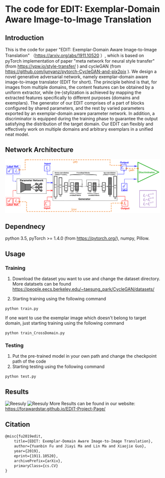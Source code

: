 # The code for EDIT: Exemplar-Domain Aware Image-to-Image Translation

## Introduction
This is the code for paper "EDIT: Exemplar-Domain Aware Image-to-Image Translation" （https://arxiv.org/abs/1911.10520 ）, which is based on pyTorch implementation of paper "meta network for neural style transfer" (from https://ypw.io/style-transfer/ ) and cycleGAN (from https://github.com/junyanz/pytorch-CycleGAN-and-pix2pix ). We design a novel generative adversarial network, namely exemplar-domain aware image-to-image translator (EDIT for short). The principle behind is that, for images from multiple domains, the content features can be obtained by a uniform extractor, while (re-)stylization is achieved by mapping the extracted features specifically to different purposes (domains and exemplars). The generator of our EDIT comprises of a part of blocks configured by shared parameters, and the rest by varied parameters exported by an exemplar-domain aware parameter network. In addition, a discriminator is equipped during the training phase to guarantee the output satisfying the distribution of the target domain. Our EDIT can flexibly and effectively work on multiple domains and arbitrary exemplars in a unified neat model.

## Network Architecture
![Reesuly](img/archf.png)

## Dependnecy
python 3.5, pyTorch >= 1.4.0 (from https://pytorch.org/), numpy, Pillow.
## Usage

### Training
1. Download the dataset you want to use and change the dataset directory. More datatsets can be found https://people.eecs.berkeley.edu/~taesung_park/CycleGAN/datasets/

2. Starting training using the following command

```python train.py```

If one want to use the exemplar image which doesn't belong to target domain, just starting training using the following command

```python train_CrossDomain.py```
 
### Testing
1. Put the pre-trained model in your own path and change the checkpoint path of the code
2. Starting testing using the following command

```python test.py```

## Results
![Reesuly](img/exp.png)
![Reesuly](img/ourf.png)
More Results can be found in our website: https://forawardstar.github.io/EDIT-Project-Page/
## Citation
```
@misc{fu2019edit,
    title={EDIT: Exemplar-Domain Aware Image-to-Image Translation},
    author={Yuanbin Fu and Jiayi Ma and Lin Ma and Xiaojie Guo},
    year={2019},
    eprint={1911.10520},
    archivePrefix={arXiv},
    primaryClass={cs.CV}
}
```
